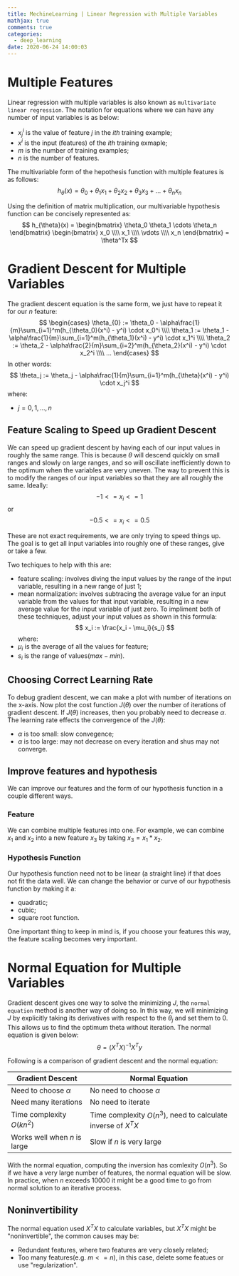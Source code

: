 ```yaml
---
title: MechineLearning | Linear Regression with Multiple Variables
mathjax: true
comments: true
categories:
  - deep_learning
date: 2020-06-24 14:00:03
---
```


# Multiple Features
Linear regression with multiple variables is also known as `multivariate linear regression`.
The notation for equations where we can have any number of input variables is as below:
- $x_{j}^i$ is the value of feature $j$ in the $ith$ training example;
- $x^{i}$ is the input (features) of the $ith$ training exmaple;
- $m$ is the number of training examples;
- $n$ is the number of features.

<!-- more -->

The multivariable form of the hepothesis function with multiple features is as follows:
$$
h_{\theta}(x) = \theta_{0} + \theta_{1}x_{1} + \theta_{2}x_{2} + \theta_{3}x_{3} + ... + \theta_{n}x_{n}
$$

Using the definition of matrix multiplication, our multivariable hypothesis function can be concisely represented as:
$$
h_{\theta}(x) = \begin{bmatrix} \theta_0 \theta_1 \cdots \theta_n \end{bmatrix} \begin{bmatrix} x_0 \\\\ x_1 \\\\ \vdots \\\\ x_n \end{bmatrix} = \theta^Tx
$$

# Gradient Descent for Multiple Variables
The gradient descent equation is the same form, we just have to repeat it for our $n$ feature:
$$
\begin{cases}
\theta_{0} := \theta_0 - \alpha\frac{1}{m}\sum_{i=1}^m(h_{\theta_0}(x^i) - y^i) \cdot x_0^i \\\\
\theta_1 := \theta_1 - \alpha\frac{1}{m}\sum_{i=1}^m(h_{\theta_1}(x^i) - y^i) \cdot x_1^i \\\\
\theta_2 := \theta_2 - \alpha\frac{2}{m}\sum_{i=2}^m(h_{\theta_2}(x^i) - y^i) \cdot x_2^i \\\\
...
\end{cases}
$$
In other words:
$$
\theta_j := \theta_j - \alpha\frac{1}{m}\sum_{i=1}^m(h_{\theta}(x^i) - y^i) \cdot x_j^i
$$
where:
- $j = 0, 1, ..., n$

## Feature Scaling to Speed up Gradient Descent
We can speed up gradient descent by having each of our input values in roughly the same range. This is because $\theta$ will descend quickly on small ranges and slowly on large ranges, and so will oscillate inefficiently down to the optimum when the variables are very uneven.
The way to prevent this is to modify the ranges of our input variables so that they are all roughly the same. Ideally:
$$
-1 <= x_i <= 1
$$
or
$$
-0.5 <= x_i <= 0.5
$$

These are not exact requirements, we are only trying to speed things up. The goal is to get all input variables into roughly one of these ranges, give or take a few.

Two techiques to help with this are:
- feature scaling: involves diving the input values by the range of the input variable, resulting in a new range of just $1$;
- mean normalization: involves subtracing the average value for an input variable from the values for that input variable, resulting in a new average value for the input variable of just zero.
To impliment both of these techniques, adjust your input values as shown in this formula:
$$
x_i := \frac{x_i - \mu_i}{s_i}
$$
where:
- $\mu_i$ is the average of all the values for feature;
- $s_i$ is the range of values($max - min$).  

## Choosing Correct Learning Rate
To debug gradient descent, we can make a plot with number of iterations on the x-axis. Now plot the cost function $J(\theta)$ over the number of iterations of gradient descent. If $J(\theta)$ increases, then you probably need to decrease $\alpha$.
The learning rate effects the convergence of the $J(\theta)$:
- $\alpha$ is too small: slow convegence;
- $\alpha$ is too large: may not decrease on every iteration and shus may not converge.

## Improve features and hypothesis
We can improve our features and the form of our hypothesis function in a couple different ways.

### Feature
We can combine multiple features into one. For example, we can combine $x_1$ and $x_2$ into a new feature $x_3$ by taking $x_3 = x_1 * x_2$.

### Hypothesis Function
Our hypothesis function need not to be linear (a straight line) if that does not fit the data well.
We can change the behavior or curve of our hypothesis function by making it a:
- quadratic;
- cubic;
- square root
function.

One important thing to keep in mind is, if you choose your features this way, the feature scaling becomes very important.

# Normal Equation for Multiple Variables
Gradient descent gives one way to solve the minimizing $J$, the `normal equation` method is another way of doing so. In this way, we will minimizing $J$ by explicitly taking its derivatives with respect to the $\theta_j$ and set them to $0$. This allows us to find the optimum theta without iteration. The normal equation is given below:
$$
\theta = (X^TX)^{-1}X^Ty
$$

Following is a comparison of gradient descent and the normal equation:

| Gradient Descent | Normal Equation |
| ---------------- | --------------- |
| Need to choose $\alpha$ | No need to choose $\alpha$ |
| Need many iterations | No need to iterate |
| Time complexity $O(kn^2)$ | Time complexity $O(n^3)$, need to calculate inverse of $X^TX$ |
| Works well when $n$ is large | Slow if $n$ is very large |

With the normal equation, computing the inversion has comlexity $O(n^3)$. So if we have a very large number of features, the normal equation will be slow. In practice, when $n$ exceeds $10000$ it might be a good time to go from normal solution to an iterative process.

## Noninvertibility
The normal equation used $X^TX$ to calculate variables, but $X^TX$ might be "noninvertible", the common causes may be:
- Redundant features, where two features are very closely related;
- Too many features(e.g. $m <= n$), in this case, delete some featues or use "regularization".
